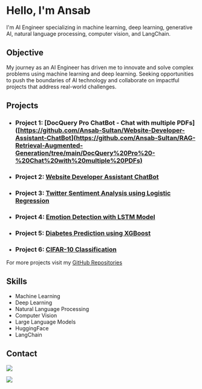 # Hello, I'm Ansab
 I'm AI Engineer specializing in machine learning, deep learning, generative AI, natural language processing, computer vision, and LangChain.

## Objective
 My journey as an AI Engineer has driven me to innovate and solve complex problems using machine learning and deep learning. Seeking opportunities to push the boundaries of AI technology and collaborate on 
 impactful projects that address real-world challenges.

## Projects

- ### Project 1: [DocQuery Pro ChatBot - Chat with multiple PDFs]([https://github.com/Ansab-Sultan/Website-Developer-Assistant-ChatBot](https://github.com/Ansab-Sultan/RAG-Retrieval-Augmented-Generation/tree/main/DocQuery%20Pro%20-%20Chat%20with%20multiple%20PDFs)
  
- ### Project 2: [Website Developer Assistant ChatBot](https://github.com/Ansab-Sultan/Website-Developer-Assistant-ChatBot)
  
- ### Project 3: [Twitter Sentiment Analysis using Logistic Regression](https://github.com/Ansab-Sultan/Twitter-Sentiment-Analysis)
  
- ### Project 4: [Emotion Detection with LSTM Model](https://github.com/Ansab-Sultan/Emotion-Analysis)

- ### Project 5: [Diabetes Prediction using XGBoost](https://github.com/Ansab-Sultan/Diabetes-Prediction)

- ### Project 6: [CIFAR-10 Classification](https://github.com/Ansab-Sultan/Image-Classification/tree/main/CIFAR-10%20Classification)

  

For more projects visit my [GitHub Repositories](https://github.com/Ansab-Sultan?tab=repositories)

## Skills
- Machine Learning
- Deep Learning
- Natural Language Processing
- Computer Vision
- Large Language Models
- HuggingFace
- LangChain
  
## Contact
<a href="ansabsultan2002@gmail.com"><img src="https://img.shields.io/badge/-Gmail-D14836?style=for-the-badge&logo=gmail&logoColor=white" /></a>

<a href="https://www.linkedin.com/in/ansab-sultan-7525a1282/"><img src="https://img.shields.io/badge/-LinkedIn-0072b1?&style=for-the-badge&logo=linkedin&logoColor=white" />
</a>

